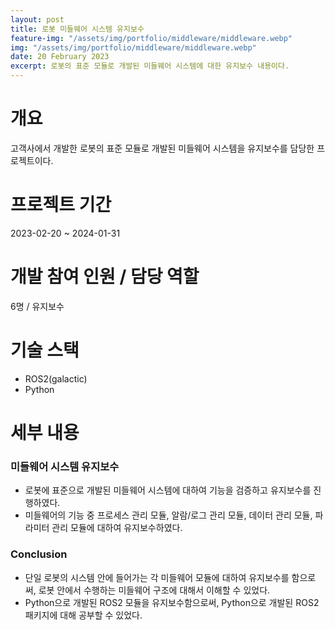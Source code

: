 ```yaml
---
layout: post
title: 로봇 미들웨어 시스템 유지보수
feature-img: "/assets/img/portfolio/middleware/middleware.webp"
img: "/assets/img/portfolio/middleware/middleware.webp"
date: 20 February 2023
excerpt: 로봇의 표준 모듈로 개발된 미들웨어 시스템에 대한 유지보수 내용이다.
---
```


# 개요

고객사에서 개발한 로봇의 표준 모듈로 개발된 미들웨어 시스템을 유지보수를 담당한 프로젝트이다.

# 프로젝트 기간

2023-02-20 ~ 2024-01-31

# 개발 참여 인원 / 담당 역할

6명 / 유지보수

# 기술 스택

- ROS2(galactic)
- Python

# 세부 내용

### 미들웨어 시스템 유지보수

* 로봇에 표준으로 개발된 미들웨어 시스템에 대하여 기능을 검증하고 유지보수를 진행하였다.
* 미들웨어의 기능 중 프로세스 관리 모듈, 알람/로그 관리 모듈, 데이터 관리 모듈, 파라미터 관리 모듈에 대하여 유지보수하였다.

### Conclusion

* 단일 로봇의 시스템 안에 들어가는 각 미들웨어 모듈에 대하여 유지보수를 함으로써, 로봇 안에서 수행하는 미들웨어 구조에 대해서 이해할 수 있었다.
* Python으로 개발된 ROS2 모듈을 유지보수함으로써, Python으로 개발된 ROS2 패키지에 대해 공부할 수 있었다.